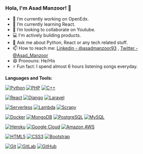 ### Hola, I'm Asad Manzoor! 👋

- 🔭 I’m currently working on OpenEdx.
- 🌱 I’m currently learning React.
- 👯 I’m looking to collaborate on Youtube.
- 💻 I'm actively building products.
- 💬 Ask me about Python, React or any tech related stuff.
- 📫 How to reach me: [Linkedin - @asadmanzoor93](https://www.linkedin.com/in/asadmanzoor93/) , [Twitter - @Asad_Manzoor](https://twitter.com/AsadManzoor93)
- 😄 Pronouns: He/His
- ⚡ Fun fact: I spend almost 6 hours listening songs everyday.

**Languages and Tools:**  

[![Python](https://img.shields.io/badge/-Python-black?style=flat-square&logo=python&logoColor=white&link=https://github.com/asadmanzoor93/)](https://github.com/asadmanzoor93/)
[![PHP](https://img.shields.io/badge/-PHP-00599C?style=flat-square&logo=c++&link=https://github.com/asadmanzoor93/)](https://github.com/asadmanzoor93/)
[![C++](https://img.shields.io/badge/-C++-00599C?style=flat-square&logo=c++&link=https://github.com/asadmanzoor93/)](https://github.com/asadmanzoor93/)

[![React](https://img.shields.io/badge/-React-black?style=flat-square&logo=react&link=https://github.com/asadmanzoor93/)](https://github.com/asadmanzoor93/)
[![Django](https://img.shields.io/badge/-Django-black?style=flat-square&logo=django&link=https://github.com/asadmanzoor93/)](https://github.com/asadmanzoor93/)
[![Laravel](https://img.shields.io/badge/-Laravel-orange?style=flat-square&logo=laravel&link=https://github.com/asadmanzoor93/)](https://github.com/asadmanzoor93/)

[![Serverless](https://img.shields.io/badge/-Serverless-black?style=flat-square&logo=serverless&link=https://github.com/asadmanzoor93/)](https://github.com/asadmanzoor93/)
[![Lambda](https://img.shields.io/badge/-Lambda-orange?style=flat-square&logo=lambda&link=https://github.com/asadmanzoor93/)](https://github.com/asadmanzoor93/)
[![Scrapy](https://img.shields.io/badge/-scrapy-green?style=flat-square&logo=scrapy&link=https://github.com/asadmanzoor93/)](https://github.com/asadmanzoor93/)

[![Docker](https://img.shields.io/badge/-Docker-black?style=flat-square&logo=docker&link=https://github.com/asadmanzoor93/)](https://github.com/asadmanzoor93/)
[![MongoDB](https://img.shields.io/badge/-MongoDB-black?style=flat-square&logo=mongodb&link=https://github.com/asadmanzoor93/)](https://github.com/asadmanzoor93/)
[![PostgreSQL](https://img.shields.io/badge/-PostgreSQL-336791?style=flat-square&logo=postgresql&link=https://github.com/asadmanzoor93/)](https://github.com/asadmanzoor93/)
[![MySQL](https://img.shields.io/badge/-MySQL-black?style=flat-square&logo=mysql&link=https://github.com/asadmanzoor93/)](https://github.com/asadmanzoor93/)

[![Heroku](https://img.shields.io/badge/-Heroku-430098?style=flat-square&logo=heroku&link=https://github.com/asadmanzoor93/)](https://github.com/asadmanzoor93/)
[![Google Cloud](https://img.shields.io/badge/Google%20Cloud-black?style=flat-square&logo=google-cloud&link=https://github.com/asadmanzoor93/)](https://github.com/asadmanzoor93/)
[![Amazon AWS](https://img.shields.io/badge/Amazon%20AWS-232F3E?style=flat-square&logo=amazon-aws&link=https://github.com/asadmanzoor93/)](https://github.com/asadmanzoor93/)

[![HTML5](https://img.shields.io/badge/-HTML5-E34F26?style=flat-square&logo=html5&logoColor=white&link=https://github.com/asadmanzoor93/)](https://github.com/asadmanzoor93/)
[![CSS3](https://img.shields.io/badge/-CSS3-1572B6?style=flat-square&logo=css3&link=https://github.com/asadmanzoor93/)](https://github.com/asadmanzoor93/)
[![Bootstrap](https://img.shields.io/badge/-Bootstrap-563D7C?style=flat-square&logo=bootstrap&link=https://github.com/asadmanzoor93/)](https://github.com/asadmanzoor93/)

[![Git](https://img.shields.io/badge/-Git-black?style=flat-square&logo=git&link=https://github.com/asadmanzoor93/)](https://github.com/asadmanzoor93/)
[![GitLab](https://img.shields.io/badge/-GitLab-FCA121?style=flat-square&logo=gitlab&link=https://github.com/asadmanzoor93/)](https://github.com/asadmanzoor93/)
[![GitHub](https://img.shields.io/badge/-GitHub-181717?style=flat-square&logo=github&link=https://github.com/asadmanzoor93/)](https://github.com/asadmanzoor93/)
